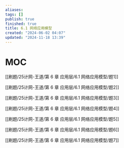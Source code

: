 ```yaml
---
aliases: 
tags: []
publish: true
finished: true
title: 6.1 网络应用模型
created: "2024-06-02 04:07"
updated: "2024-11-18 13:39"
---
```

# MOC

[[刷题/25计网-王道/第 6 章 应用层/6.1 网络应用模型/题1]]

[[刷题/25计网-王道/第 6 章 应用层/6.1 网络应用模型/题2]]

[[刷题/25计网-王道/第 6 章 应用层/6.1 网络应用模型/题3]]

[[刷题/25计网-王道/第 6 章 应用层/6.1 网络应用模型/题4]]

[[刷题/25计网-王道/第 6 章 应用层/6.1 网络应用模型/题5]]

[[刷题/25计网-王道/第 6 章 应用层/6.1 网络应用模型/题6]]

[[刷题/25计网-王道/第 6 章 应用层/6.1 网络应用模型/题7]]
